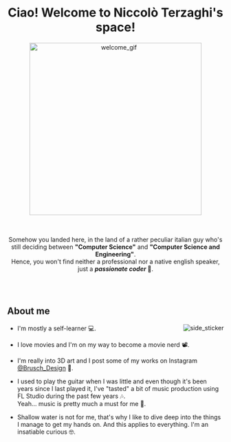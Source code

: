 <div align="center">
  <h1> Ciao! Welcome to Niccolò Terzaghi's space!</h1>
</div>

<div align="center">
  <img alt="welcome_gif" src="https://media.giphy.com/media/xTiIzJSKB4l7xTouE8/giphy.gif" width="400"/>
</div>

<br />
<br />

<p align="center">
  Somehow you landed here, in the land of a rather peculiar italian guy who's still deciding between <b>"Computer Science"</b> and <b>"Computer Science and Engineering"</b>.
  <br />
  Hence, you won't find neither a professional nor a native english speaker, just a <b><i>passionate coder </i></b>🥴.
</p>

<br />
<br />

## About me

<img alt="side_sticker" src="https://media.giphy.com/media/XG1rjrn8FdYUaxY7lh/giphy.gif" align="right" />

* I'm mostly a self-learner 💻.

* I love movies and I'm on my way to become a movie nerd 📽️.

* I'm really into 3D art and I post some of my works on Instagram [@Brusch_Design](https://www.instagram.com/brusch_design/) 🎨.

* I used to play the guitar when I was little and even though it's been years since I last played it, I've "tasted" a bit of music production using FL Studio during the past few years 🎶.  
Yeah... music is pretty much a must for me 🎵.<br />

* Shallow water is not for me, that's why I like to dive deep into the things I manage to get my hands on. And this applies to everything. I'm an insatiable curious 🤓.
